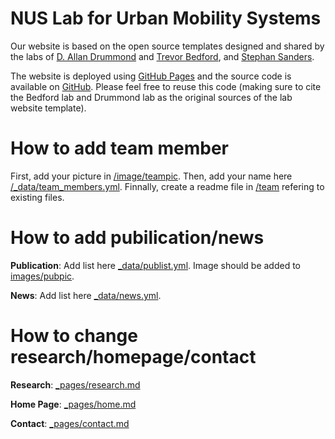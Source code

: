 # NUS Lab for Urban Mobility Systems

Our website is based on the open source templates designed and shared by the labs of [D. Allan Drummond](http://www.allanlab.org/aboutwebsite.html) and [Trevor Bedford](http://bedford.io/misc/about/), and [Stephan Sanders](https://sanderslab.github.io).

The website is deployed using [GitHub Pages](https://sanderslab.github.io) and the source code is available on [GitHub](https://github.com/sanderslab). Please feel free to reuse this code (making sure to cite the Bedford lab and Drummond lab as the original sources of the lab website template).

# How to add team member

First, add your picture in [/image/teampic](https://github.com/nuslumos/nuslumos.github.io/tree/master/images/teampic). Then, add your name here [/_data/team_members.yml](https://github.com/nuslumos/nuslumos.github.io/blob/master/_data/team_members.yml). Finnally, create a readme file in [/team](https://github.com/nuslumos/nuslumos.github.io/tree/master/team) refering to existing files. 

# How to add pubilication/news

**Publication**: Add list here [_data/publist.yml](https://github.com/nuslumos/nuslumos.github.io/blob/master/_data/publist.yml). Image should be added to [images/pubpic](https://github.com/nuslumos/nuslumos.github.io/tree/master/images/pubpic). 

**News**: Add list here [_data/news.yml](https://github.com/nuslumos/nuslumos.github.io/blob/master/_data/news.yml).

# How to change research/homepage/contact

**Research**: [_pages/research.md](https://github.com/nuslumos/nuslumos.github.io/blob/master/_pages/research.md)

**Home Page**: [_pages/home.md](https://github.com/nuslumos/nuslumos.github.io/blob/master/_pages/home.md)

**Contact**: [_pages/contact.md](https://github.com/nuslumos/nuslumos.github.io/blob/master/_pages/contact.md)

